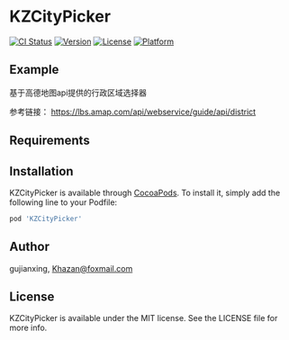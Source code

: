 # KZCityPicker

[![CI Status](https://img.shields.io/travis/gujianxing/KZCityPicker.svg?style=flat)](https://travis-ci.org/gujianxing/KZCityPicker)
[![Version](https://img.shields.io/cocoapods/v/KZCityPicker.svg?style=flat)](https://cocoapods.org/pods/KZCityPicker)
[![License](https://img.shields.io/cocoapods/l/KZCityPicker.svg?style=flat)](https://cocoapods.org/pods/KZCityPicker)
[![Platform](https://img.shields.io/cocoapods/p/KZCityPicker.svg?style=flat)](https://cocoapods.org/pods/KZCityPicker)

## Example
基于高德地图api提供的行政区域选择器

参考链接： 
https://lbs.amap.com/api/webservice/guide/api/district

## Requirements

## Installation

KZCityPicker is available through [CocoaPods](https://cocoapods.org). To install
it, simply add the following line to your Podfile:

```ruby
pod 'KZCityPicker'
```

## Author

gujianxing, Khazan@foxmail.com

## License

KZCityPicker is available under the MIT license. See the LICENSE file for more info.
